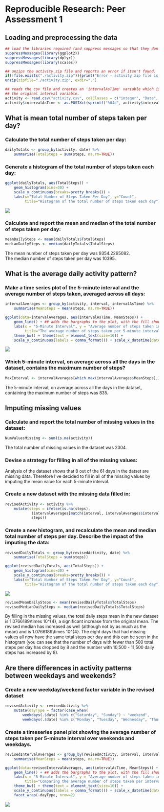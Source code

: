 # Reproducible Research: Peer Assessment 1


## Loading and preprocessing the data

```r
## load the libraries required (and suppress messages so that they don't appear in R Markdown)
suppressMessages(library(ggplot2)) 
suppressMessages(library(dplyr))
suppressMessages(library(scales))

## unzips the activity.zip file and reports an error if itsn't found.
if(!file.exists("./activity.zip")){print("Error - activity zip file is not in working directory.")}
unzip(zipfile="./activity.zip", exdir=".")

## reads the csv file and creates an 'intervalAsTime' variable which is easier to plot than
## the original interval variable.
activity <- read.csv("activity.csv", colClasses = c("integer", "Date", "integer"))
activity$intervalAsTime <- as.POSIXct(sprintf("%04d", activity$interval), format="%H%M")
```

## What is mean total number of steps taken per day?
### Calculate the total number of steps taken per day:

```r
dailyTotals <- group_by(activity, date) %>%
    summarise(TotalSteps = sum(steps, na.rm=TRUE))
```

### Generate a histogram of the total number of steps taken each day:

```r
ggplot(dailyTotals, aes(TotalSteps)) +
    geom_histogram(bins=30) + 
    scale_y_continuous(breaks=pretty_breaks()) +
    labs(x="Total Number of Steps Taken Per Day", y="Count", 
         title="Histogram of the total number of steps taken each day")
```

![](PA1_template_files/figure-html/generateHistogram-1.png)<!-- -->

### Calculate and report the mean and median of the total number of steps taken per day:

```r
meanDailySteps <- mean(dailyTotals$TotalSteps) 
medianDailySteps <- median(dailyTotals$TotalSteps)
```
The mean number of steps taken per day was 9354.2295082.  
The median number of steps taken per day was 10395.


## What is the average daily activity pattern?
### Make a time series plot of the 5-minute interval and the average number of steps taken, averaged across all days:

```r
intervalAverages <- group_by(activity, interval, intervalAsTime) %>%
    summarise(MeanSteps = mean(steps, na.rm=TRUE))

ggplot(data=intervalAverages, aes(intervalAsTime, MeanSteps)) +
    geom_line() + ## adds the bargraphs to the plot, with the fill showing the EI.Sector
    labs(x = "5-Minute Interval", y = "Average number of steps taken in the 5-minute interval", 
         title="The average number of steps taken per 5-minute interval varies significantly.") +
    theme_bw() + theme(text = element_text(size=10)) +
    scale_y_continuous(labels = comma_format()) + scale_x_datetime(date_breaks="2 hours", date_labels="%H:%M")
```

![](PA1_template_files/figure-html/createTimeSeriesPlot-1.png)<!-- -->

### Which 5-minute interval, on average across all the days in the dataset, contains the maximum number of steps?  

```r
MaxInterval <- intervalAverages[which.max(intervalAverages$MeanSteps),]$interval
```
The 5-minute interval, on average across all the days in the dataset, containing 
the maximum number of steps was 835.  

## Imputing missing values
### Calculate and report the total number of missing values in the dataset:

```r
NumValuesMissing <- sum(is.na(activity))
```
The total number of missing values in the dataset was 2304.  

### Devise a strategy for filling in all of the missing values:
Analysis of the dataset shows that 8 out of the 61 days in the datset are missing
data.  Therefore I've decided to fill in all of the missing values by 
imputing the mean value for each 5-minute interval.  

### Create a new dataset with the missing data filled in:

```r
revisedActivity <- activity %>%
    mutate(steps = ifelse(is.na(steps), 
            (intervalAverages[match(interval, intervalAverages$interval),])$MeanSteps, 
            steps))
```

### Create a new histogram, and recalculate the mean and median total number of steps per day.  Describe the impact of the imputing the data:

```r
revisedDailyTotals <- group_by(revisedActivity, date) %>%
    summarise(TotalSteps = sum(steps))

ggplot(revisedDailyTotals, aes(TotalSteps)) +
    geom_histogram(bins=30) + 
    scale_y_continuous(breaks=pretty_breaks()) +
    labs(x="Total Number of Steps Taken Per Day", y="Count", 
         title="Histogram of the total number of steps taken each day")
```

![](PA1_template_files/figure-html/regenerateHistogramAndMean-1.png)<!-- -->

```r
revisedMeanDailySteps <- mean(revisedDailyTotals$TotalSteps) 
revisedMedianDailySteps <- median(revisedDailyTotals$TotalSteps)
```
By filling in the missing values, the total daily steps mean in the new dataset is 1.0766189\times 10^{4}, a significant increase from the original mean.  The revised median has increased as well (although not by as much as the mean) and is 1.0766189\times 10^{4}.  The eight days that had missing values all now have the same total steps per day and this can be seen in the histogram (you can see that the number of days with fewer than 500 total steps per day has dropped by 8 and the number with  10,500 - 11,500 daily steps has increased by 8).  

## Are there differences in activity patterns between weekdays and weekends?
### Create a new weekday/weekend factor variable in the revised dataset

```r
revisedActivity <- revisedActivity %>%
    mutate(dayType = factor(case_when(
        weekdays(.$date) %in% c("Saturday", "Sunday") ~ "weekend",
        weekdays(.$date) %in% c("Monday", "Tuesday", "Wednesday", "Thursday", "Friday") ~ "weekday")))
```

### Create a timeseries panel plot showing the average number of steps taken per 5-minute interval over weekends and weekdays.

```r
revisedIntervalAverages <- group_by(revisedActivity, interval, intervalAsTime, dayType) %>%
    summarise(MeanSteps = mean(steps, na.rm=TRUE))

ggplot(data=revisedIntervalAverages, aes(intervalAsTime, MeanSteps)) +
    geom_line() + ## adds the bargraphs to the plot, with the fill showing the EI.Sector
    labs(x = "5-Minute Interval", y = "Average number of steps taken in the 5-minute interval", 
         title="Comparing the average number of steps taken per interval on weekdays and weekends.") +
    theme_bw() + theme(text = element_text(size=10)) +
    scale_y_continuous(labels = comma_format()) + scale_x_datetime(date_breaks="2 hours", date_labels="%H:%M") +
    facet_wrap(~dayType, nrow=2)
```

![](PA1_template_files/figure-html/createDayTypeTimeSeriesPlot-1.png)<!-- -->
